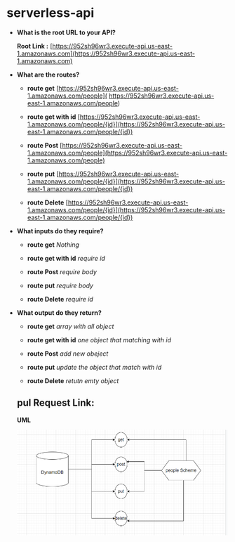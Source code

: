 # serverless-api

- **What is the root URL to your API?**
 
    **Root Link :**   [https://952sh96wr3.execute-api.us-east-1.amazonaws.com](https://952sh96wr3.execute-api.us-east-1.amazonaws.com)


- **What are the routes?**

    - **route get** [https://952sh96wr3.execute-api.us-east-1.amazonaws.com/people]( https://952sh96wr3.execute-api.us-east-1.amazonaws.com/people)

    - **route get with id**  [https://952sh96wr3.execute-api.us-east-1.amazonaws.com/people/{id}](https://952sh96wr3.execute-api.us-east-1.amazonaws.com/people/{id})

    - **route Post** [https://952sh96wr3.execute-api.us-east-1.amazonaws.com/people](https://952sh96wr3.execute-api.us-east-1.amazonaws.com/people)

    - **route put** [https://952sh96wr3.execute-api.us-east-1.amazonaws.com/people/{id}](https://952sh96wr3.execute-api.us-east-1.amazonaws.com/people/{id})


    - **route Delete** [https://952sh96wr3.execute-api.us-east-1.amazonaws.com/people/{id}](https://952sh96wr3.execute-api.us-east-1.amazonaws.com/people/{id})


- **What inputs do they require?**

    - **route get** *Nothing*

   - **route get with id** *require id*

   - **route Post** *require body*

   - **route put** *require body*

   - **route Delete** *require id*


- **What output do they return?**

    - **route get** *array with all object*

   - **route get with id** *one object that matching with id*

   - **route Post** *add new obeject*

   - **route put** *update the object that match with id*

   - **route Delete** *retutn emty object*


  ## pul Request Link: 

   **UML** 

   ![UML](./lab18.png)





